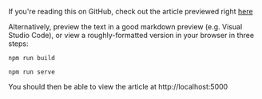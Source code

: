 If you're reading this on GitHub, check out the article previewed right [here](./body.md)

Alternatively, preview the text in a good markdown preview (e.g. Visual Studio Code), or view a roughly-formatted version in your browser in three steps:


```
npm run build
```

```
npm run serve
```

You should then be able to view the article at http://localhost:5000